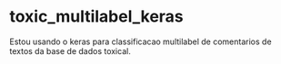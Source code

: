 # toxic_multilabel_keras
 Estou usando o keras para classificacao multilabel de comentarios de textos da base de dados toxical.
